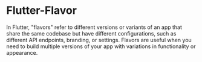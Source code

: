 # Flutter-Flavor
In Flutter, "flavors" refer to different versions or variants of an app that share the same codebase but have different configurations, such as different API endpoints, branding, or settings. Flavors are useful when you need to build multiple versions of your app with variations in functionality or appearance.